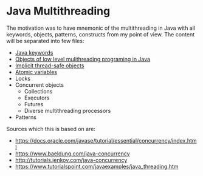 # Java Multithreading
The motivation was to have mnemonic of the multithreading in Java with all keywords, objects, patterns, constructs from my point of view.
The content will be separated into few files:
* [Java keywords](./java-keywords.md)
* [Objects of low level mulithreading programing in Java](./objects-low-level.md)
* [Implicit thread-safe objects](./implicit-thread-safe-objects.md)
* [Atomic variables](./atomic-variables.md)
* Locks
* Concurrent objects
  * Collections
  * Executors
  * Futures
  * Diverse multithreading processors
* Patterns

Sources which this is based on are:
* https://docs.oracle.com/javase/tutorial/essential/concurrency/index.html
* https://www.baeldung.com/java-concurrency
* http://tutorials.jenkov.com/java-concurrency
* https://www.tutorialspoint.com/javaexamples/java_threading.htm

